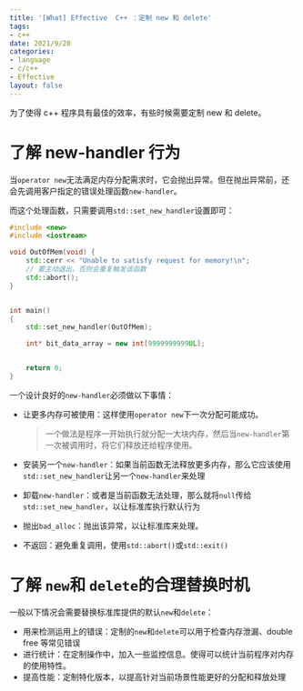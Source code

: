 ```yaml
---
title: '[What] Effective  C++ ：定制 new 和 delete'
tags: 
- c++
date: 2021/9/20
categories: 
- language
- c/c++
- Effective
layout: false
---
```


为了使得 c++ 程序具有最佳的效率，有些时候需要定制 new 和 delete。

<!--more-->

# 了解 new-handler 行为

当`operator new`无法满足内存分配需求时，它会抛出异常。但在抛出异常前，还会先调用客户指定的错误处理函数`new-handler`。

而这个处理函数，只需要调用`std::set_new_handler`设置即可：

```cpp
#include <new>
#include <iostream>

void OutOfMem(void) {
    std::cerr << "Unable to satisfy request for memory!\n";
	// 要主动退出，否则会重复触发该函数
    std::abort();
}


int main()
{
    std::set_new_handler(OutOfMem);

    int* bit_data_array = new int[9999999999UL];


    return 0;
}
```

一个设计良好的`new-handler`必须做以下事情：

- 让更多内存可被使用：这样使用`operator new`下一次分配可能成功。

  > 一个做法是程序一开始执行就分配一大块内存，然后当`new-handler`第一次被调用时，将它们释放还给程序使用。

- 安装另一个`new-handler`：如果当前函数无法释放更多内存，那么它应该使用`std::set_new_handler`让另一个`new-handler`来处理

- 卸载`new-handler`：或者是当前函数无法处理，那么就将`null`传给`std::set_new_handler`，以让标准库执行默认行为

- 抛出`bad_alloc`：抛出该异常，以让标准库来处理。

- 不返回：避免重复调用，使用`std::abort()`或`std::exit()`

# 了解 `new`和 `delete`的合理替换时机

一般以下情况会需要替换标准库提供的默认`new`和`delete`：

- 用来检测运用上的错误：定制的`new`和`delete`可以用于检查内存泄漏、double free 等常见错误
- 进行统计：在定制操作中，加入一些监控信息。使得可以统计当前程序对内存的使用特性。
- 提高性能：定制特化版本，以提高针对当前场景性能更好的分配和释放处理

